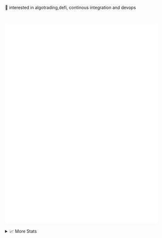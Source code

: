 👀 interested in algotrading,defi, continous integration and devops <br>

<br>

![Metrics](/github-metrics.svg)

<details>
<summary>📈 More Stats</summary>
  
![Metrics](/metrics.plugin.habits.facts.svg)

<!--  
#![](http://github-profile-summary-cards.vercel.app/api/cards/profile-details?username=mraniki&theme=dracula) 

#![](http://github-profile-summary-cards.vercel.app/api/cards/repos-per-language?username=mraniki&theme=dracula) 

#![](http://github-profile-summary-cards.vercel.app/api/cards/most-commit-language?username=mraniki&theme=dracula)
-->
</details>
